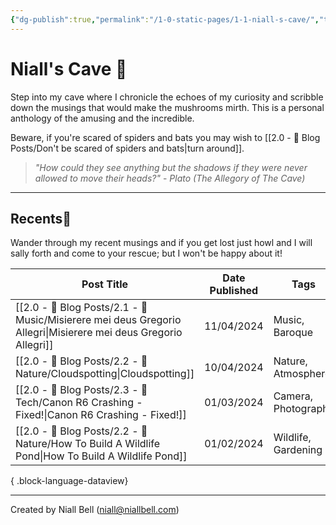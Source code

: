 ```yaml
---
{"dg-publish":true,"permalink":"/1-0-static-pages/1-1-niall-s-cave/","tags":["gardenEntry"],"created":"2024-04-07T21:59:11.083+01:00","updated":"2024-04-14T21:46:27.056+01:00"}
---
```


# Niall's Cave 🦇

Step into my cave where I chronicle the echoes of my curiosity and scribble down the musings that would make the mushrooms mirth. This is a personal anthology of the amusing and the incredible.

Beware, if you're scared of spiders and bats you may wish to [[2.0 - 📝 Blog Posts/Don't be scared of spiders and bats\|turn around]].

> *"How could they see anything but the shadows if they were never allowed to move their heads?"* - *Plato (The Allegory of The Cave)*

---
## Recents📝

Wander through my recent musings and if you get lost just howl and I will sally forth and come to your rescue; but I won't be happy about it!

| Post Title                                                                                                         | Date Published | Tags                |
| ------------------------------------------------------------------------------------------------------------------ | -------------- | ------------------- |
| [[2.0 - 📝 Blog Posts/2.1 - 🎼 Music/Misierere mei deus Gregorio Allegri\|Misierere mei deus Gregorio Allegri]] | 11/04/2024     | Music, Baroque      |
| [[2.0 - 📝 Blog Posts/2.2 - 🌱 Nature/Cloudspotting\|Cloudspotting]]                                            | 10/04/2024     | Nature, Atmosphere  |
| [[2.0 - 📝 Blog Posts/2.3 - 💾 Tech/Canon R6 Crashing - Fixed!\|Canon R6 Crashing - Fixed!]]                    | 01/03/2024     | Camera, Photography |
| [[2.0 - 📝 Blog Posts/2.2 - 🌱 Nature/How To Build A Wildlife Pond\|How To Build A Wildlife Pond]]              | 01/02/2024     | Wildlife, Gardening |

{ .block-language-dataview}


---
Created by Niall Bell (niall@niallbell.com)
